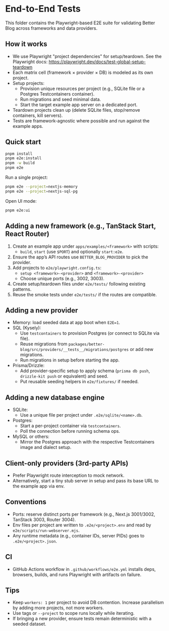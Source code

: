 # End-to-End Tests

This folder contains the Playwright-based E2E suite for validating Better Blog across frameworks and data providers.

## How it works

- We use Playwright "project dependencies" for setup/teardown. See the Playwright docs: https://playwright.dev/docs/test-global-setup-teardown
- Each matrix cell (framework × provider × DB) is modeled as its own project.
- Setup projects:
  - Provision unique resources per project (e.g., SQLite file or a Postgres Testcontainers container).
  - Run migrations and seed minimal data.
  - Start the target example app server on a dedicated port.
- Teardown projects clean up (delete SQLite files, stop/remove containers, kill servers).
- Tests are framework-agnostic where possible and run against the example apps.

## Quick start

```bash
pnpm install
pnpm e2e:install
pnpm -w build
pnpm e2e
```

Run a single project:

```bash
pnpm e2e --project=nextjs-memory
pnpm e2e --project=nextjs-sql-pg
```

Open UI mode:

```bash
pnpm e2e:ui
```

## Adding a new framework (e.g., TanStack Start, React Router)

1. Create an example app under `apps/examples/<framework>` with scripts:
   - `build`, `start` (use `$PORT`) and optionally `start:e2e`.
2. Ensure the app’s API routes use `BETTER_BLOG_PROVIDER` to pick the provider.
3. Add projects to `e2e/playwright.config.ts`:
   - `setup <framework>-<provider>` and `<framework>-<provider>`
   - Choose unique ports (e.g., 3002, 3003).
4. Create setup/teardown files under `e2e/tests/` following existing patterns.
5. Reuse the smoke tests under `e2e/tests/` if the routes are compatible.

## Adding a new provider

- Memory: load seeded data at app boot when `E2E=1`.
- SQL (Kysely):
  - Use `testcontainers` to provision Postgres (or connect to SQLite via file).
  - Reuse migrations from `packages/better-blog/src/providers/__tests__/migrations/postgres` or add new migrations.
  - Run migrations in setup before starting the app.
- Prisma/Drizzle:
  - Add provider-specific setup to apply schema (`prisma db push`, `drizzle-kit push` or equivalent) and seed.
  - Put reusable seeding helpers in `e2e/fixtures/` if needed.

## Adding a new database engine

- SQLite:
  - Use a unique file per project under `.e2e/sqlite/<name>.db`.
- Postgres:
  - Start a per-project container via `testcontainers`.
  - Poll the connection before running schema ops.
- MySQL or others:
  - Mirror the Postgres approach with the respective Testcontainers image and dialect setup.

## Client-only providers (3rd-party APIs)

- Prefer Playwright route interception to mock network.
- Alternatively, start a tiny stub server in setup and pass its base URL to the example app via env.

## Conventions

- Ports: reserve distinct ports per framework (e.g., Next.js 3001/3002, TanStack 3003, Router 3004).
- Env files per project are written to `.e2e/<project>.env` and read by `e2e/scripts/run-webserver.mjs`.
- Any runtime metadata (e.g., container IDs, server PIDs) goes to `.e2e/<project>.json`.

## CI

- GitHub Actions workflow in `.github/workflows/e2e.yml` installs deps, browsers, builds, and runs Playwright with artifacts on failure.

## Tips

- Keep `workers: 1` per project to avoid DB contention. Increase parallelism by adding more projects, not more workers.
- Use tags or `--project` to scope runs locally while iterating.
- If bringing a new provider, ensure tests remain deterministic with a seeded dataset.

